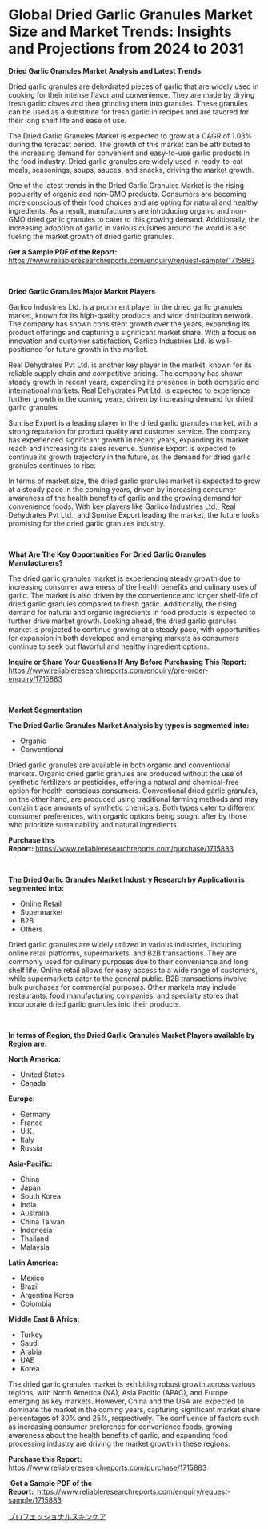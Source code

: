 <p><h1>Global Dried Garlic Granules Market Size and Market Trends: Insights and Projections from 2024 to 2031</h1></p><p><strong>Dried Garlic Granules Market Analysis and Latest Trends</strong></p>
<p><p>Dried garlic granules are dehydrated pieces of garlic that are widely used in cooking for their intense flavor and convenience. They are made by drying fresh garlic cloves and then grinding them into granules. These granules can be used as a substitute for fresh garlic in recipes and are favored for their long shelf life and ease of use.</p><p>The Dried Garlic Granules Market is expected to grow at a CAGR of 1.03% during the forecast period. The growth of this market can be attributed to the increasing demand for convenient and easy-to-use garlic products in the food industry. Dried garlic granules are widely used in ready-to-eat meals, seasonings, soups, sauces, and snacks, driving the market growth.</p><p>One of the latest trends in the Dried Garlic Granules Market is the rising popularity of organic and non-GMO products. Consumers are becoming more conscious of their food choices and are opting for natural and healthy ingredients. As a result, manufacturers are introducing organic and non-GMO dried garlic granules to cater to this growing demand. Additionally, the increasing adoption of garlic in various cuisines around the world is also fueling the market growth of dried garlic granules.</p></p>
<p><strong>Get a Sample PDF of the Report:&nbsp;</strong> <a href="https://www.reliableresearchreports.com/enquiry/request-sample/1715883">https://www.reliableresearchreports.com/enquiry/request-sample/1715883</a></p>
<p>&nbsp;</p>
<p><strong>Dried Garlic Granules Major Market Players</strong></p>
<p><p>Garlico Industries Ltd. is a prominent player in the dried garlic granules market, known for its high-quality products and wide distribution network. The company has shown consistent growth over the years, expanding its product offerings and capturing a significant market share. With a focus on innovation and customer satisfaction, Garlico Industries Ltd. is well-positioned for future growth in the market.</p><p>Real Dehydrates Pvt Ltd. is another key player in the market, known for its reliable supply chain and competitive pricing. The company has shown steady growth in recent years, expanding its presence in both domestic and international markets. Real Dehydrates Pvt Ltd. is expected to experience further growth in the coming years, driven by increasing demand for dried garlic granules.</p><p>Sunrise Export is a leading player in the dried garlic granules market, with a strong reputation for product quality and customer service. The company has experienced significant growth in recent years, expanding its market reach and increasing its sales revenue. Sunrise Export is expected to continue its growth trajectory in the future, as the demand for dried garlic granules continues to rise.</p><p>In terms of market size, the dried garlic granules market is expected to grow at a steady pace in the coming years, driven by increasing consumer awareness of the health benefits of garlic and the growing demand for convenience foods. With key players like Garlico Industries Ltd., Real Dehydrates Pvt Ltd., and Sunrise Export leading the market, the future looks promising for the dried garlic granules industry.</p></p>
<p>&nbsp;</p>
<p><strong>What Are The Key Opportunities For Dried Garlic Granules Manufacturers?</strong></p>
<p><p>The dried garlic granules market is experiencing steady growth due to increasing consumer awareness of the health benefits and culinary uses of garlic. The market is also driven by the convenience and longer shelf-life of dried garlic granules compared to fresh garlic. Additionally, the rising demand for natural and organic ingredients in food products is expected to further drive market growth. Looking ahead, the dried garlic granules market is projected to continue growing at a steady pace, with opportunities for expansion in both developed and emerging markets as consumers continue to seek out flavorful and healthy ingredient options.</p></p>
<p><strong>Inquire or Share Your Questions If Any Before Purchasing This Report:</strong> <a href="https://www.reliableresearchreports.com/enquiry/pre-order-enquiry/1715883">https://www.reliableresearchreports.com/enquiry/pre-order-enquiry/1715883</a></p>
<p>&nbsp;</p>
<p><strong>Market Segmentation</strong></p>
<p><strong>The Dried Garlic Granules Market Analysis by types is segmented into:</strong></p>
<p><ul><li>Organic</li><li>Conventional</li></ul></p>
<p><p>Dried garlic granules are available in both organic and conventional markets. Organic dried garlic granules are produced without the use of synthetic fertilizers or pesticides, offering a natural and chemical-free option for health-conscious consumers. Conventional dried garlic granules, on the other hand, are produced using traditional farming methods and may contain trace amounts of synthetic chemicals. Both types cater to different consumer preferences, with organic options being sought after by those who prioritize sustainability and natural ingredients.</p></p>
<p><strong>Purchase this Report:&nbsp;</strong><a href="https://www.reliableresearchreports.com/purchase/1715883">https://www.reliableresearchreports.com/purchase/1715883</a></p>
<p>&nbsp;</p>
<p><strong>The Dried Garlic Granules Market Industry Research by Application is segmented into:</strong></p>
<p><ul><li>Online Retail</li><li>Supermarket</li><li>B2B</li><li>Others</li></ul></p>
<p><p>Dried garlic granules are widely utilized in various industries, including online retail platforms, supermarkets, and B2B transactions. They are commonly used for culinary purposes due to their convenience and long shelf life. Online retail allows for easy access to a wide range of customers, while supermarkets cater to the general public. B2B transactions involve bulk purchases for commercial purposes. Other markets may include restaurants, food manufacturing companies, and specialty stores that incorporate dried garlic granules into their products.</p></p>
<p>&nbsp;</p>
<p><strong>In terms of Region, the Dried Garlic Granules Market Players available by Region are:</strong></p>
<p>
    <p> <strong> North America: </strong>
        <ul>
            <li>United States</li>
            <li>Canada</li>
        </ul>
        </p> 
    <p> <strong> Europe: </strong>
        <ul>
            <li>Germany</li>
            <li>France</li>
            <li>U.K.</li>
            <li>Italy</li>
            <li>Russia</li>
        </ul>
        </p> 
    <p> <strong> Asia-Pacific: </strong>
        <ul>
            <li>China</li>
            <li>Japan</li>
            <li>South Korea</li>
            <li>India</li>
            <li>Australia</li>
            <li>China Taiwan</li>
            <li>Indonesia</li>
            <li>Thailand</li>
            <li>Malaysia</li>
        </ul>
        </p> 
    <p> <strong> Latin America: </strong>
        <ul>
            <li>Mexico</li>
            <li>Brazil</li>
            <li>Argentina Korea</li>
            <li>Colombia</li>
        </ul>
        </p> 
    <p> <strong> Middle East & Africa: </strong>
        <ul>
            <li>Turkey</li>
            <li>Saudi</li>
            <li>Arabia</li>
            <li>UAE</li>
            <li>Korea</li>
        </ul>
    </p>
    </p>
<p><p>The dried garlic granules market is exhibiting robust growth across various regions, with North America (NA), Asia Pacific (APAC), and Europe emerging as key markets. However, China and the USA are expected to dominate the market in the coming years, capturing significant market share percentages of 30% and 25%, respectively. The confluence of factors such as increasing consumer preference for convenience foods, growing awareness about the health benefits of garlic, and expanding food processing industry are driving the market growth in these regions.</p></p>
<p><strong>Purchase this Report: </strong><a href="https://www.reliableresearchreports.com/purchase/1715883">https://www.reliableresearchreports.com/purchase/1715883</a></p>
<p>&nbsp;<strong>Get a Sample PDF of the Report:&nbsp;&nbsp;</strong><a href="https://www.reliableresearchreports.com/enquiry/request-sample/1715883">https://www.reliableresearchreports.com/enquiry/request-sample/1715883</a></p>
<p><strong></strong></p>
<p><p><a href="https://github.com/Sophiaard2003/Market-Research-Report-List-1/blob/main/389190017410.md">プロフェッショナルスキンケア</a></p></p>